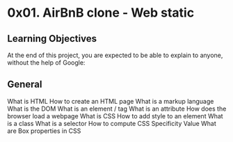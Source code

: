 # 0x01. AirBnB clone - Web static

## Learning Objectives
At the end of this project, you are expected to be able to explain to anyone, without the help of Google:

## General
What is HTML
How to create an HTML page
What is a markup language
What is the DOM
What is an element / tag
What is an attribute
How does the browser load a webpage
What is CSS
How to add style to an element
What is a class
What is a selector
How to compute CSS Specificity Value
What are Box properties in CSS
